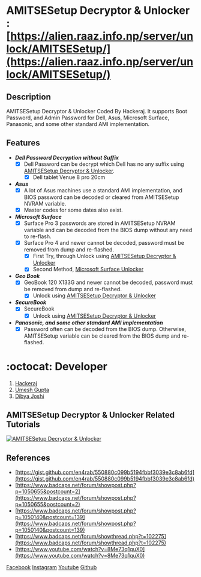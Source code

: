 # AMITSESetup Decryptor & Unlocker : [https://alien.raaz.info.np/server/unlock/AMITSESetup/](https://alien.raaz.info.np/server/unlock/AMITSESetup/)
 
## Description
AMITSESetup Decryptor & Unlocker Coded By Hackeraj. It supports Boot Password, and Admin Password for Dell, Asus, Microsoft Surface, Panasonic, and some other standard AMI implementation.

## Features
- ***Dell Password Decryption without Suffix***
  * [x] Dell Password can be decrypt which Dell has no any suffix using [AMITSESetup Decryptor & Unlocker](https://alien.raaz.info.np/server/unlock/AMITSESetup/).
     * [x] Dell tablet Venue 8 pro 20cm
- ***Asus***
  * [x] A lot of Asus machines use a standard AMI implementation, and BIOS password can be decoded or cleared from AMITSESetup NVRAM variable.
  * [x] Master codes for some dates also exist.
- ***Microsoft Surface***
  * [x] Surface Pro 3 passwords are stored in AMITSESetup NVRAM variable and can be decoded from the BIOS dump without any need to re-flash.
  * [x] Surface Pro 4 and newer cannot be decoded, password must be removed from dump and re-flashed.
    * [x] First Try, through Unlock using [AMITSESetup Decryptor & Unlocker](https://alien.raaz.info.np/server/unlock/AMITSESetup/)
    * [x] Second Method, [Microsoft Surface Unlocker](https://alien.raaz.info.np/server/unlock/surface/)
- ***Geo Book***
  * [x] GeoBook 120 X133G and newer cannot be decoded, password must be removed from dump and re-flashed.
    * [x] Unlock using [AMITSESetup Decryptor & Unlocker](https://alien.raaz.info.np/server/unlock/AMITSESetup/)
- ***SecureBook***
  * [x] SecureBook 
    * [x] Unlock using [AMITSESetup Decryptor & Unlocker](https://alien.raaz.info.np/server/unlock/AMITSESetup/)
- ***Panasonic, and some other standard AMI implementation***
  * [x] Password often can be decoded from the BIOS dump. Otherwise, AMITSESetup variable can be cleared from the BIOS dump and re-flashed.

# :octocat: Developer
1. [Hackeraj](https://www.facebook.com/HackerajOfficial/)
2. [Umesh Gupta](https://www.facebook.com/umeshkumarguptanp)
3. [Dibya Joshi](https://www.facebook.com/dibya.joshi.99)

## AMITSESetup Decryptor & Unlocker Related Tutorials
  [![AMITSESetup Decryptor & Unlocker](https://img.youtube.com/vi/foQpgeDwkiU/0.jpg)](https://www.youtube.com/watch?v=foQpgeDwkiU&ab_channel=Hackeraj)

## References
- [https://gist.github.com/en4rab/550880c099b5194fbbf3039e3c8ab6fd](https://gist.github.com/en4rab/550880c099b5194fbbf3039e3c8ab6fd)
- [https://www.badcaps.net/forum/showpost.php?p=1050655&postcount=2](https://www.badcaps.net/forum/showpost.php?p=1050655&postcount=2)
- [https://www.badcaps.net/forum/showpost.php?p=1050140&postcount=139](https://www.badcaps.net/forum/showpost.php?p=1050140&postcount=139)
- [https://www.badcaps.net/forum/showthread.php?t=102275](https://www.badcaps.net/forum/showthread.php?t=102275)
- [https://www.youtube.com/watch?v=8Me73q1quX0](https://www.youtube.com/watch?v=8Me73q1quX0)

[Facebook](https://www.facebook.com/HackerajOfficial/)
[Instagram](https://www.instagram.com/hackeraj/)
[Youtube](https://www.youtube.com/Hackeraj/)
[Github](https://www.github.com/HackerajOfficial/)
